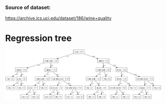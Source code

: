 ### Source of dataset:
https://archive.ics.uci.edu/dataset/186/wine+quality

# Regression tree
![Regression tree](tree.png)